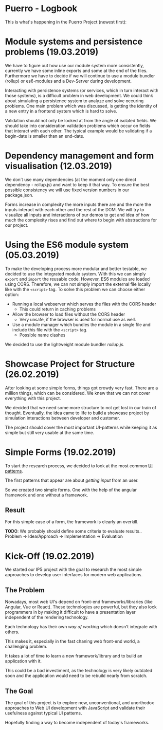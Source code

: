 # Puerro - Logbook

This is what's happening in the Puerro Project (newest first):

# Module systems and persistence problems (19.03.2019)
We have to figure out how use our module system more consistently, currently we have some inline exports and some at the end of the files. Furthermore we have to decide if we will continue to use a module bundler (rollup) or es6-modules and a Dev-Server during development.

Interacting with persistence systems (or services, which in turn interact with those systems), is a difficult problem in web development. We could think about simulating a persistence system to analyze and solve occuring problems. One main problem which was discussed, is getting the identity of a new entry in a frontend system which is hard to solve.

Validation should not only be looked at from the angle of isolated fields. We should take into consideration validation problems which occur on fields that interact with each other. The typical example would be validating if a begin-date is smaller than an end-date.

# Dependency management and form visualisation (12.03.2019)
We don't use many dependencies (at the moment only one direct dependency - rollup.js) and want to keep it that way. To ensure the best possible consistency we will use fixed version numbers in our package.json.

Forms increase in complexity the more inputs there are and the more the inputs interact with each other and the rest of the DOM. We will try to visualize all inputs and interactions of our demos to get and idea of how much the complexity rises and find out where to begin with abstractions for our project.

# Using the ES6 module system (05.03.2019)
To make the developing process more modular and better testable, we decided to use the integrated module system.
With this we can simply `export` and `import` the reusable code.
However, ES6 modules are loaded using CORS. Therefore, we can not simply import the external file locally like with the `<script>` tag.
To solve this problem we can choose either option:
- Running a local webserver which serves the files with the CORS header
    - This could return in caching problems
- Allow the browser to load files without the CORS header
    - Very unsafe, if the browser is used for normal use as well.
- Use a module manager which bundles the module in a single file and include this file with the `<script>` tag.
    - Possible name clashes

We decided to use the lightweight module bundler *rollup.js*.

# Showcase Project for Structure (26.02.2019)

After looking at some simple forms, things got crowdy very fast.
There are a million things, which can be considered.
We knew that we can not cover everything with this project.

We decided that we need some more structure to not get lost in our train of thought.
Eventually, the idea came to life to build a showcase project by simulation interactions between developer and customer.

The project should cover the most important UI-patterns while keeping it as simple but still very usable at the same time.


# Simple Forms (19.02.2019)

To start the research process, we decided to look at the most common [UI patterns](http://ui-patterns.com/).

The first patterns that appear are about *getting input* from an user.

So we created two simple forms. One with the help of the angular framework and one without a framework.

## Result
For this simple case of a form, the framework is clearly an overkill.

**TODO**: We probably should define some criteria to evaluate results..
Problem -> Idea/Approach -> Implementation -> Evaluation


# Kick-Off (19.02.2019)

We started our IP5 project with the goal to research the most simple approaches to develop user interfaces for modern web applications.

## The Problem

Nowadays, most web UI's depend on front-end frameworks/libraries (like Angular, Vue or React). These technologies are powerful, but they also lock programmers in by making it difficult to have a presentation layer independent of the rendering technology.

Each technology has their own *way of working* which doesn't integrate with others.

This makes it, especially in the fast chaning web front-end world, a challenging problem.

It takes a lot of time to learn a new framework/library and to build an application with it.

This could be a bad investiment, as the technology is very likely outdated soon and the application would need to be rebuild nearly from scratch.

## The Goal

The goal of this project is to explore new, unconventional, and unorthodox approaches to Web UI development with JavaScript and validate their usefulness against typical UI patterns.

Hopefully finding a way to become independent of today's frameworks.
